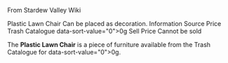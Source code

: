From Stardew Valley Wiki

Plastic Lawn Chair Can be placed as decoration. Information Source Price Trash Catalogue data-sort-value="0"&gt;0g Sell Price Cannot be sold

The **Plastic Lawn Chair** is a piece of furniture available from the Trash Catalogue for data-sort-value="0"&gt;0g.